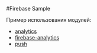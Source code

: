 #Firebase Sample

Пример использования модулей:
+ [analytics](../analytics)
+ [firebase-analytics](../firebase-analytics)
+ [push](../push)